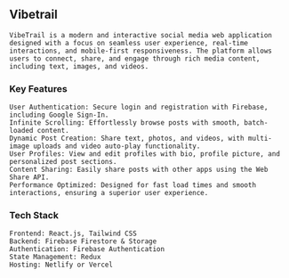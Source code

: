 ## Vibetrail

    VibeTrail is a modern and interactive social media web application designed with a focus on seamless user experience, real-time interactions, and mobile-first responsiveness. The platform allows users to connect, share, and engage through rich media content, including text, images, and videos.

### Key Features

    User Authentication: Secure login and registration with Firebase, including Google Sign-In.
    Infinite Scrolling: Effortlessly browse posts with smooth, batch-loaded content.
    Dynamic Post Creation: Share text, photos, and videos, with multi-image uploads and video auto-play functionality.
    User Profiles: View and edit profiles with bio, profile picture, and personalized post sections.
    Content Sharing: Easily share posts with other apps using the Web Share API.
    Performance Optimized: Designed for fast load times and smooth interactions, ensuring a superior user experience.

### Tech Stack

    Frontend: React.js, Tailwind CSS
    Backend: Firebase Firestore & Storage
    Authentication: Firebase Authentication
    State Management: Redux
    Hosting: Netlify or Vercel 